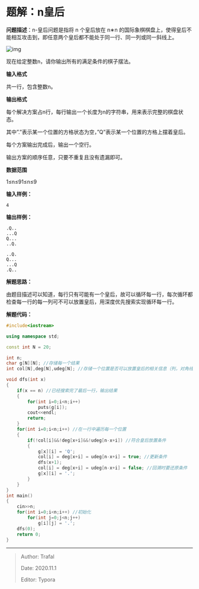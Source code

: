 # 题解：n皇后

**问题描述**：n-皇后问题是指将 n 个皇后放在 n∗n 的国际象棋棋盘上，使得皇后不能相互攻击到，即任意两个皇后都不能处于同一行、同一列或同一斜线上。

![img](https://cdn.acwing.com/media/article/image/2019/06/08/19_860e00c489-1_597ec77c49-8-queens.png)

现在给定整数n，请你输出所有的满足条件的棋子摆法。

**输入格式**

共一行，包含整数n。

**输出格式**

每个解决方案占n行，每行输出一个长度为n的字符串，用来表示完整的棋盘状态。

其中”.”表示某一个位置的方格状态为空，”Q”表示某一个位置的方格上摆着皇后。

每个方案输出完成后，输出一个空行。

输出方案的顺序任意，只要不重复且没有遗漏即可。

**数据范围**

1≤n≤91≤n≤9

**输入样例：**

```
4
```

**输出样例：**

```
.Q..
...Q
Q...
..Q.

..Q.
Q...
...Q
.Q..
```

**解题思路：**

由题目描述可以知道，每行只有可能有一个皇后，故可以循环每一行，每次循环都检查每一行的每一列可不可以放置皇后，用深度优先搜索实现循环每一行。

**解题代码：**

```cpp
#include<iostream>

using namespace std;

const int N = 20;

int n;
char g[N][N]; //存储每一个结果
int col[N],deg[N],udeg[N]; //存储一个位置是否可以放置皇后的相关信息（列，对角线，反对角线）

void dfs(int x)
{
    if(x == n) //已经搜索完了最后一行，输出结果
    {
        for(int i=0;i<n;i++)
            puts(g[i]);
        cout<<endl;
        return;
    }
    for(int i=0;i<n;i++) //在一行中遍历每一个位置
    {
        if(!col[i]&&!deg[x+i]&&!udeg[n-x+i]) //符合皇后放置条件
        {
            g[x][i] = 'Q';
            col[i] = deg[x+i] = udeg[n-x+i] = true; //更新条件
            dfs(x+1);
            col[i] = deg[x+i] = udeg[n-x+i] = false; //回溯时要还原条件
            g[x][i] = '.';
        }
    }
}
int main()
{
    cin>>n;
    for(int i=0;i<n;i++) //初始化
        for(int j=0;j<n;j++)
            g[i][j] = '.';
    dfs(0);
    return 0;
}
```

------

> Author: Trafal
>
> Date: 2020.11.1
>
> Editor: Typora	

